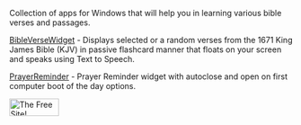 Collection of apps for Windows that will help you in learning various bible verses and passages.

[BibleVerseWidget](https://github.com/DevBuilder47/BibleApps/tree/main/BibleWidget) - Displays selected or a random verses from the 1671 King James Bible (KJV) in passive flashcard manner that floats on your screen and speaks using Text to Speech.

[PrayerReminder](https://github.com/DevBuilder47/BibleApps/tree/main/PrayerReminder) - Prayer Reminder widget with autoclose and open on first computer boot of the day options.


<!--Begin TheFreeSite.com Coding -->
<A HREF="http://www.thefreesite.com" TARGET="_top">
<IMG SRC="http://www.thefreesite.com/free88.gif" WIDTH="88" HEIGHT="31" ALT="The Free Site!" BORDER="0" ALIGN="BOTTOM"></A>
